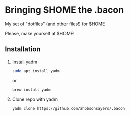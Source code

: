# Bringing $HOME the .bacon

My set of "dotfiles" (and other files!) for $HOME

Please, make yourself at $HOME!

## Installation

1. [Install yadm](https://yadm.io/docs/install)

   ```bash
   sudo apt install yadm
   ```

   or

   ```bash
   brew install yadm
   ```

2. Clone repo with yadm

   ```bash
   yadm clone https://github.com/ahobsonsayers/.bacon 
   ```
